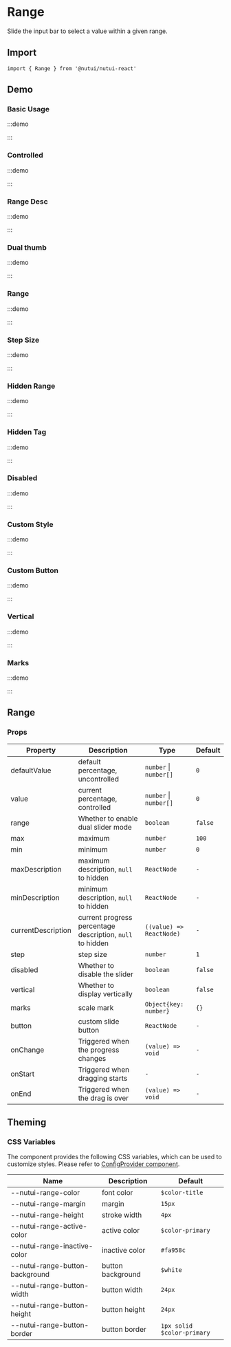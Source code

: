 # Range

Slide the input bar to select a value within a given range.

## Import

```tsx
import { Range } from '@nutui/nutui-react'
```

## Demo

### Basic Usage

:::demo

<CodeBlock src='h5/demo1.tsx'></CodeBlock>

:::

### Controlled

:::demo

<CodeBlock src='h5/demo2.tsx'></CodeBlock>

:::

### Range Desc

:::demo

<CodeBlock src='h5/demo3.tsx'></CodeBlock>

:::

### Dual thumb

:::demo

<CodeBlock src='h5/demo4.tsx'></CodeBlock>

:::

### Range

:::demo

<CodeBlock src='h5/demo5.tsx'></CodeBlock>

:::

### Step Size

:::demo

<CodeBlock src='h5/demo6.tsx'></CodeBlock>

:::

### Hidden Range

:::demo

<CodeBlock src='h5/demo7.tsx'></CodeBlock>

:::

### Hidden Tag

:::demo

<CodeBlock src='h5/demo8.tsx'></CodeBlock>

:::

### Disabled

:::demo

<CodeBlock src='h5/demo9.tsx'></CodeBlock>

:::

### Custom Style

:::demo

<CodeBlock src='h5/demo10.tsx'></CodeBlock>

:::

### Custom Button

:::demo

<CodeBlock src='h5/demo11.tsx'></CodeBlock>

:::

### Vertical

:::demo

<CodeBlock src='h5/demo12.tsx'></CodeBlock>

:::

### Marks

:::demo

<CodeBlock src='h5/demo13.tsx'></CodeBlock>

:::

## Range

### Props

| Property | Description | Type | Default |
| --- | --- | --- | --- |
| defaultValue | default percentage, uncontrolled | `number` \| `number[]` | `0` |
| value | current percentage, controlled | `number` \| `number[]` | `0` |
| range | Whether to enable dual slider mode | `boolean` | `false` |
| max | maximum | `number` | `100` |
| min | minimum | `number` | `0` |
| maxDescription | maximum description, `null` to hidden | `ReactNode` | `-` |
| minDescription | minimum description, `null` to hidden | `ReactNode` | `-` |
| currentDescription | current progress percentage description, `null` to hidden | `((value) => ReactNode)` | `-` |
| step | step size | `number` | `1` |
| disabled | Whether to disable the slider | `boolean` | `false` |
| vertical | Whether to display vertically | `boolean` | `false` |
| marks | scale mark | `Object{key: number}` | `{}` |
| button | custom slide button | `ReactNode` | `-` |
| onChange | Triggered when the progress changes | `(value) => void` | `-` |
| onStart | Triggered when dragging starts | `-` | `-` |
| onEnd | Triggered when the drag is over | `(value) => void` | `-` |

## Theming

### CSS Variables

The component provides the following CSS variables, which can be used to customize styles. Please refer to [ConfigProvider component](#/en-US/component/configprovider).

| Name | Description | Default |
| --- | --- | --- |
| \--nutui-range-color | font color | `$color-title` |
| \--nutui-range-margin | margin | `15px` |
| \--nutui-range-height | stroke width | `4px` |
| \--nutui-range-active-color | active color | `$color-primary` |
| \--nutui-range-inactive-color | inactive color | `#fa958c` |
| \--nutui-range-button-background | button background | `$white` |
| \--nutui-range-button-width | button width | `24px` |
| \--nutui-range-button-height | button height | `24px` |
| \--nutui-range-button-border | button border | `1px solid $color-primary` |
